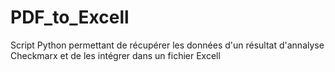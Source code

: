 # PDF_to_Excell
Script Python permettant de récupérer les données d'un résultat d'annalyse Checkmarx et de les intégrer dans un fichier Excell
